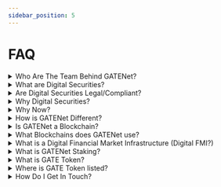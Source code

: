 ```yaml
---
sidebar_position: 5
---
```


# FAQ
<details>
  <summary>Who Are The Team Behind GATENet?</summary>
  <div>
    <div>Insert team section from GSX Group page: <a href="https://www.gsxgroup.global/team/">https://www.gsxgroup.global/team/</a></div>
  </div>
</details>

<details>
<summary>What are Digital Securities?</summary>
  <div>
    <div>
        Much like traditional securities (such as, Stocks, Derivatives, Bonds) ‘Digital Securities’ or ‘Tokenised Securities’ are digitally native tokens that hold all the same attributes as their traditional counterparts. These tokens are distributed via blockchain technology, which eliminates many of the current infrastructure costs and inefficiencies.
        <br/><br/>
        The original concept of a paper certificate of ownership for a stock or bond,  now produced digitally but with the same limitations and burdens, digital (token based) securities are an evolved representation of your ownership and associated rights (such are dividends).
    </div>
  </div>
</details>

<details>
  <summary>Are Digital Securities Legal/Compliant?</summary>
  <div>
    <div>Just like traditional securities, digital securities fall under all existing regulatory and legal frameworks around the world. Although regulation may vary depending on jurisdiction, the core underpinnings of protection to issuers and investors are no different between digital securities and their traditional counterparts.</div>
  </div>
</details>

<details>
  <summary>Why Digital Securities?</summary>
  <div>
    <div>
    A core difference between traditional securities and digital securities is that the latter exists within a fully-funded environment, immutably on the blockchain. Securities that are traded can be subject to significant risks, such as failed-trades and more systemic issues that cause widespread disruption and cost to Issuers, Investors and Market Participants.
    <br /><br />
    The current Financial Market Infrastructure (FMI) operates with numerous intermediaries; exchanges, broker-dealers, clearing houses, custody providers all of which add cost, barriers to entry in an already outdated T+2 model. Digital securities are stored on a distributed ledger (blockchain) as tokens and exist entirely in digital form, meaning via smart-contracts and enhanced automation we can remove these barriers to entry, and significantly reduce costs across the board for global finance.
    <br /><br />
    The GateNet Network aims to transform the current system using digital securities and blockchain technology. Now is the time for the next evolutionary step in the creation of a truly Digital Financial Market Infrastructure (FMI),
    </div>
  </div>
</details>

<details>
  <summary>Why Now?</summary>
  <div>
    <div>We see significant opportunities in the development of the tokenised asset market and digital Financial Market Infrastructure (FMI) now. Research and surveys from institutions such as the World Economic Forum (WEF), Deloitte or McKinsey project that up to 10% of the global Gross Domestic Product (GDP) will be stored and transacted with the help of blockchain technology by 2025–27. We can see a new era of blockchain powered finance, and GSX Group aims to spearhead that evolutionary step using GATENet.</div>
  </div>
</details> 

<details>
  <summary>How is GATENet Different?</summary>
  <div>
    <div>GATENet offers a unique solution for the settlement of securities in digital or ‘tokenised’ form, an obstacle that to date has not been rectified by the emerging innovative landscape of blockchain, DEFI, CEFI. Our operating model is one that can instantly settle a security at the point-of-trade, while simultaneously updating the register of members (ROM), something the current capital markets infrastructure requires 2+ days and in-built costs to execute. GATENet can provide T-instant settlement, significantly reduced costs, eliminate counterparty risk and failed trades, provide greater interoperability while at the same time reducing the number of interminderies. We’ve taken a revolutionary approach to global finance, in an evolutionary way.</div>
  </div>
</details> 

<details>
  <summary>Is GATENet a Blockchain?</summary>
  <div>
    <div>GATENet is a technology provider for the settlement of digital securities, utilising a host of trading and post-trade settlement infrastructure that interacts with various blockchain providers via API. Our model is that of a network of blockchains to offer more diversity and opportunity for issuers, exchanges and market participants globally. We have developed our own proprietary blockchain, which will be used alongside others within the network.</div>
  </div>
</details>

<details>
  <summary>What Blockchains does GATENet use?</summary>
  <div>
    <div>Alongside public blockchains, the GATENet Network has the in-house GSX STACS protocol and the Polymesh blockchain, created by Polymath, in which GATENet is a node operator. We are continually working toward adding more protocols to our network. If you’re interesting in collaborations, please contact: XXXXXXXX@gatenet.io</div>
  </div>
</details>

<details>
  <summary>What is a Digital Financial Market Infrastructure (Digital FMI?)</summary>
  <div>
    <div>
    Today’s Financial Market Infrastructure (FMI) is the current system for the clearing and settlement of securities. When securities, such as a share/equity is traded there needs to be a transfer of ownership and a movement of fiat currency for the trade, this is done by a host of intermediaries, such as broker-dealers, Central Counterparty Clearing Houses (CCPs), custodians and banks - after the trade is initiated, taking up to 2 days, which is called ‘T+2’
    <br /><br />
    Our solution is the Digital FMI, an innovative T-instant model for the capital markets. In our phased approach, our technology roll-out is designed to mimic the current model of settlement, but in  a fully-funded environment, with the enhancements of a T-instant post-trade settlement, supported by blockchain. Eventually we will move toward a completely unified system that operates harmoniously with the register of members (ROM) and settlement happening simultaneously at the point of trade. No more systemic risk, failed trades and cumbersome costs.
    <br /><br />
    In short, with GATENet when you trade, you settle.
    </div>
  </div>
</details> 

<details>
  <summary>What is GATENet Staking?</summary>
  <div>
    <div>Staking is a utility for GATE token holders to earn awards, receive rewards, and participate in governance. You can stake your GATE tokens here: XXXXXX</div>
  </div>
</details>

<details>
  <summary>What is GATE Token?</summary>
  <div>
    <div>GATE token is the utility token that is used within the GATENet network for GATENet Fees, Staking, Burning And Governance. It underpins our settlement of fees within the GATENet network while supporting the adoption of digital assets.</div>
  </div>
</details>

<details>
  <summary>Where is GATE Token listed?</summary>
  <div>
    <div>The GATE token is currently listed on Uniswap and Liquid with more exchanges being added in the future.</div>
  </div>
</details>

<details>
  <summary>How Do I Get In Touch?</summary>
  <div>
    <div>For all enquiries please visit: CONTACT PAGE</div>
  </div>
</details>